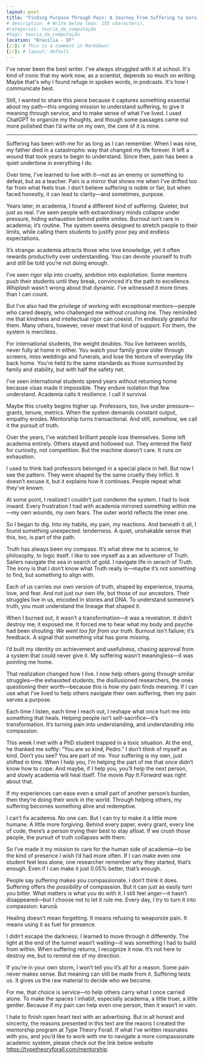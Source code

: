 ```yaml
---
layout: post
title: "Finding Purpose Through Pain: A Journey From Suffering to Service"
# description: # Write below (max: 155 characters).
#categories: teoria_da_computação
#tags: teoria_da_computação
location: "Brasília - DF"
[//]: # This is a comment in Markdown!
[//]: # layout: default
---
```


I've never been the best writer. I've always struggled with it at school. It's
kind of ironic that my work now, as a scientist, depends so much on writing.
Maybe that's why I found refuge in spoken words, in podcasts. It's how I
communicate best.

Still, I wanted to share this piece because it captures something essential
about my path—this ongoing mission to understand suffering, to give it meaning
through service, and to make sense of what I’ve lived. I used ChatGPT to
organize my thoughts, and though some passages came out more polished than I’d
write on my own, the core of it is mine.

-------------------------------------------------------------------------------

Suffering has been with me for as long as I can remember. When I was nine, my
father died in a catastrophic way that changed my life forever. It left a wound
that took years to begin to understand. Since then, pain has been a quiet
undertone in everything I do.

Over time, I’ve learned to live with it—not as an enemy or something to defeat,
but as a teacher. Pain is a mirror that shows me when I’ve drifted too far from
what feels true. I don’t believe suffering is noble or fair, but when faced
honestly, it can lead to clarity—and sometimes, purpose.

Years later, in academia, I found a different kind of suffering. Quieter, but
just as real. I’ve seen people with extraordinary minds collapse under pressure,
hiding exhaustion behind polite smiles. Burnout isn’t rare in academia; it’s
routine. The system seems designed to stretch people to their limits, while
calling them *students* to justify poor pay and endless expectations.

It’s strange: academia attracts those who love knowledge, yet it often rewards
productivity over understanding. You can devote yourself to truth and still be
told you’re not doing enough.

I’ve seen rigor slip into cruelty, ambition into exploitation. Some mentors push
their students until they break, convinced it’s the path to excellence.
*Whiplash* wasn’t wrong about that dynamic. I’ve witnessed it more times than I
can count.

But I’ve also had the privilege of working with exceptional mentors—people who
cared deeply, who challenged me without crushing me. They reminded me that
kindness and intellectual rigor can coexist. I’m endlessly grateful for them.
Many others, however, never meet that kind of support. For them, the system is
merciless.

For international students, the weight doubles. You live between worlds, never
fully at home in either. You watch your family grow older through screens, miss
weddings and funerals, and lose the texture of everyday life back home. You’re
held to the same standards as those surrounded by family and stability, but with
half the safety net.

I’ve seen international students spend years without returning home because
visas made it impossible. They endure isolation that few understand. Academia
calls it resilience. I call it survival.

Maybe this cruelty begins higher up. Professors, too, live under
pressure—grants, tenure, metrics. When the system demands constant output,
empathy erodes. Mentorship turns transactional. And still, somehow, we call it
the pursuit of truth.

Over the years, I’ve watched brilliant people lose themselves. Some left
academia entirely. Others stayed and hollowed out. They entered the field for
curiosity, not competition. But the machine doesn’t care. It runs on exhaustion.

I used to think bad professors belonged in a special place in hell. But now I
see the pattern. They were shaped by the same cruelty they inflict. It doesn’t
excuse it, but it explains how it continues. People repeat what they’ve known.

At some point, I realized I couldn’t just condemn the system. I had to look
inward. Every frustration I had with academia mirrored something within me—my
own wounds, my own fears. The outer world reflects the inner one.

So I began to dig. Into my habits, my pain, my reactions. And beneath it all, I
found something unexpected: tenderness. A quiet, unshakable sense that this,
too, is part of the path.

Truth has always been my compass. It’s what drew me to science, to philosophy,
to logic itself. I like to see myself as a an adventurer of Truth. Sailers
navigate the sea in search of gold. I navigate life in serach of Truth.
The irony is that I don’t know what Truth really is—maybe it’s not something to
find, but something to align with.

Each of us carries our own version of truth, shaped by experience, trauma, love,
and fear. And not just our own life, but those of our ancestors. Their struggles
live in us, encoded in stories and DNA. To understand someone’s truth, you must
understand the lineage that shaped it.

When I burned out, it wasn’t a transformation—it was a revelation. It didn’t
destroy me; it exposed me. It forced me to hear what my body and psyche had been
shouting: *We went too far from our truth.* Burnout isn’t failure; it’s
feedback. A signal that something vital has gone missing.

I’d built my identity on achievement and usefulness, chasing approval from a
system that could never give it. My suffering wasn’t meaningless—it was pointing
me home.

That realization changed how I live. I now help others going through similar
struggles—the exhausted students, the disillusioned researchers, the ones
questioning their worth—because this is how my pain finds meaning. If I can use
what I’ve lived to help others navigate their own suffering, then my pain serves
a purpose.

Each time I listen, each time I reach out, I reshape what once hurt me into
something that heals. Helping people isn’t self-sacrifice—it’s transformation.
It’s turning pain into understanding, and understanding into compassion.

This week I met with a PhD student trapped in a toxic situation. At the end, he
thanked me softly: “You are so kind, Pedro.” I don’t think of myself as kind.
Don’t you see? You are part of me. Your suffering is my own, just shifted in
time. When I help you, I’m helping the part of me that once didn’t know how to
cope. And maybe, if I help you, you’ll help the next person, and slowly academia
will heal itself. The movie *Pay It Forward* was right about that.

If my experiences can ease even a small part of another person’s burden, then
they’re doing their work in the world. Through helping others, my suffering
becomes something alive and redemptive.

I can’t fix academia. No one can. But I can try to make it a little more humane.
A little more forgiving. Behind every paper, every grant, every line of code,
there’s a person trying their best to stay afloat. If we crush those people, the
pursuit of truth collapses with them.

So I’ve made it my mission to care for the human side of academia—to be the kind
of presence I wish I’d had more often. If I can make even one student feel less
alone, one researcher remember why they started, that’s enough. Even if I can
make it just 0.05% better, that’s enough.

People say suffering makes you compassionate. I don’t think it does. Suffering
offers the *possibility* of compassion. But it can just as easily turn you
bitter. What matters is what you do with it. I still feel anger—it hasn’t
disappeared—but I choose not to let it rule me. Every day, I try to turn it into
compassion: karuṇā.

Healing doesn’t mean forgetting. It means refusing to weaponize pain. It means
using it as fuel for presence.

I didn’t escape the darkness; I learned to move through it differently. The
light at the end of the tunnel wasn’t waiting—it was something I had to build
from within. When suffering returns, I recognize it now. It’s not here to
destroy me, but to remind me of my direction.

If you’re in your own storm, I won’t tell you it’s all for a reason. Some pain
never makes sense. But meaning can still be made from it. Suffering tests us. It
gives us the raw material to decide who we become.

For me, that choice is service—to help others carry what I once carried alone.
To make the spaces I inhabit, especially academia, a little truer, a little
gentler. Because if my pain can help even one person, then it wasn’t in vain.

I hate to finish open heart text with an advertising. But in all
honest and sincerity, the reasons presented in this text are the reaons I created
the mentorship program at Type Theory Forall. If what I’ve
written resonates with you, and you’d like to work with me to navigate a more
compassionate academic system, please check out the link below website
<https://typetheoryforall.com/mentorship>.
